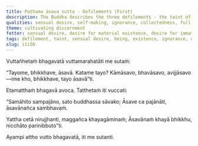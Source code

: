 ```yaml
---
title: Paṭhama āsava sutta - Defilements (First)
description: The Buddha describes the three defilements - the taint of sensual desire, the taint of becoming, and the taint of ignorance, and the way of practice leading to their cessation.
qualities: sensual desire, self-making, ignorance, collectedness, full awareness, mindfulness, discernment, ending
theme: cultivating discernment
fetter: sensual desire, desire for material existence, desire for immaterial existence, ignorance
tags: defilement, taint, sensual desire, being, existence, ignorance, discernment, quenching, collectedness, fully aware, mindfulness, cessation, craving, iti, iti50-99
slug: iti56
---
```


Vuttañhetaṁ bhagavatā vuttamarahatāti me sutaṁ:

“Tayome, bhikkhave, āsavā. Katame tayo? Kāmāsavo, bhavāsavo, avijjāsavo—ime kho, bhikkhave, tayo āsavā”ti.

Etamatthaṁ bhagavā avoca. Tatthetaṁ iti vuccati:

“Samāhito sampajāno,
sato buddhassa sāvako;
Āsave ca pajānāti,
āsavānañca sambhavaṁ.

Yattha cetā nirujjhanti,
maggañca khayagāminaṁ;
Āsavānaṁ khayā bhikkhu,
nicchāto parinibbuto”ti.

Ayampi attho vutto bhagavatā, iti me sutanti.
